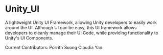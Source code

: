 # Unity_UI
A lightweight Unity UI Framework, allowing Unity developers to easily work around the UI.
Although UI can be easy, this UI framework allows developers to cleanly manage their UI Code,
while providing functionality to Unity's UI Components.

Current Contributors:
Porrith Suong
Claudia Yan
